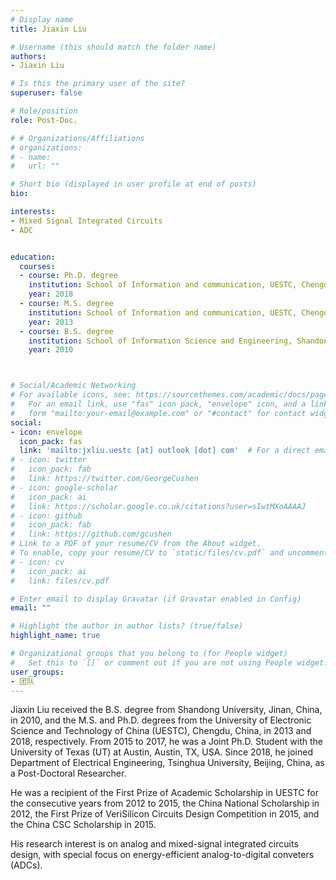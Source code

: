 ```yaml
---
# Display name
title: Jiaxin Liu

# Username (this should match the folder name)
authors:
- Jiaxin Liu

# Is this the primary user of the site?
superuser: false

# Role/position
role: Post-Doc.

# # Organizations/Affiliations
# organizations:
# - name: 
#   url: ""

# Short bio (displayed in user profile at end of posts)
bio: 

interests:
- Mixed Signal Integrated Circuits
- ADC


education:
  courses:
  - course: Ph.D. degree
    institution: School of Information and communication, UESTC, Chengdu, Sichuan, China
    year: 2018
  - course: M.S. degree
    institution: School of Information and communication, UESTC, Chengdu, Sichuan, China
    year: 2013
  - course: B.S. degree
    institution: School of Information Science and Engineering, Shandong University, Jinan, Shandong, China
    year: 2010



# Social/Academic Networking
# For available icons, see: https://sourcethemes.com/academic/docs/page-builder/#icons
#   For an email link, use "fas" icon pack, "envelope" icon, and a link in the
#   form "mailto:your-email@example.com" or "#contact" for contact widget.
social:
- icon: envelope
  icon_pack: fas
  link: 'mailto:jxliu.uestc [at] outlook [dot] com'  # For a direct email link, use "mailto:test@example.org".
# - icon: twitter
#   icon_pack: fab
#   link: https://twitter.com/GeorgeCushen
# - icon: google-scholar
#   icon_pack: ai
#   link: https://scholar.google.co.uk/citations?user=sIwtMXoAAAAJ
# - icon: github
#   icon_pack: fab
#   link: https://github.com/gcushen
# Link to a PDF of your resume/CV from the About widget.
# To enable, copy your resume/CV to `static/files/cv.pdf` and uncomment the lines below.
# - icon: cv
#   icon_pack: ai
#   link: files/cv.pdf

# Enter email to display Gravatar (if Gravatar enabled in Config)
email: ""

# Highlight the author in author lists? (true/false)
highlight_name: true

# Organizational groups that you belong to (for People widget)
#   Set this to `[]` or comment out if you are not using People widget.
user_groups:
- 团队
---
```


Jiaxin Liu received the B.S. degree from Shandong University, Jinan, China, in 2010, and the M.S. and Ph.D. degrees from the University of Electronic Science and Technology of China (UESTC), Chengdu, China, in 2013 and 2018, respectively. From 2015 to 2017, he was a Joint Ph.D. Student with the University of Texas (UT) at Austin, Austin, TX, USA. Since 2018, he joined Department of Electrical Engineering, Tsinghua University, Beijing, China, as a Post-Doctoral Researcher.

He was a recipient of the First Prize of Academic Scholarship in UESTC for the consecutive years from 2012 to 2015, the China National Scholarship in 2012, the First Prize of VeriSilicon Circuits Design Competition in 2015, and the China CSC Scholarship in 2015.

His research interest is on analog and mixed-signal integrated circuits design, with special focus on energy-efficient analog-to-digital conveters (ADCs). 
